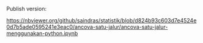 Publish version:

<https://nbviewer.org/github/saindras/statistik/blob/d824b93c603d7e4524e0d7b5ade0595241e3eac0/ancova-satu-jalur/ancova-satu-jalur-menggunakan-python.ipynb>
